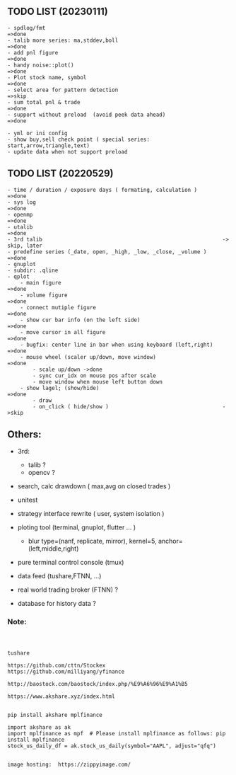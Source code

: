 
TODO LIST (20230111)
-------------------
```
- spdlog/fmt                                                        =>done
- talib more series: ma,stddev,boll                                 =>done
- add pnl figure                                                    =>done
- handy noise::plot()                                               =>done
- Plot stock name, symbol                                           =>done
- select area for pattern detection                                 =>skip
- sum total pnl & trade                                             =>done
- support without preload  (avoid peek data ahead)                  =>done

- yml or ini config
- show buy,sell check point ( special series: start,arrow,triangle,text)
- update data when not support preload

```


TODO LIST (20220529)
-------------------
```
- time / duration / exposure days ( formating, calculation )        =>done
- sys log                                                           =>done
- openmp                                                            =>done
- utalib                                                            =>done
- 3rd talib                                                         -> skip, later
- predefine series (_date, open, _high, _low, _close, _volume )  =>done
- gnuplot
- subdir: .qline
- qplot
    - main figure                                                   =>done
    - volume figure                                                 =>done
    - connect mutiple figure                                        =>done
    - show cur bar info (on the left side)                          =>done
    - move cursor in all figure                                     =>done
    - bugfix: center line in bar when using keyboard (left,right)   =>done
    - mouse wheel (scaler up/down, move window)                     =>done
        - scale up/down ->done
        - sync cur_idx on mouse pos after scale
        - move window when mouse left button down
    - show lagel; (show/hide)                                       =>done
        - draw
        - on_click ( hide/show )                                    ->skip
```


Others:
-------------------
- 3rd:
    - talib  ?
    - opencv ?

- search, calc drawdown ( max,avg on closed trades )
- unitest
- strategy interface rewrite ( user, system isolation )
- ploting tool (terminal, gnuplot, flutter ... )
    - blur type=(nanf, replicate, mirror), kernel=5, anchor=(left,middle,right)

- pure terminal control console (tmux)

- data feed (tushare,FTNN, ...)
- real world trading broker (FTNN) ?
- database for history data ?


### Note:
```


```



###
```
tushare

https://github.com/cttn/Stockex
https://github.com/milliyang/yfinance

http://baostock.com/baostock/index.php/%E9%A6%96%E9%A1%B5

https://www.akshare.xyz/index.html


pip install akshare mplfinance

import akshare as ak
import mplfinance as mpf  # Please install mplfinance as follows: pip install mplfinance
stock_us_daily_df = ak.stock_us_daily(symbol="AAPL", adjust="qfq")


image hosting:  https://zippyimage.com/


```

